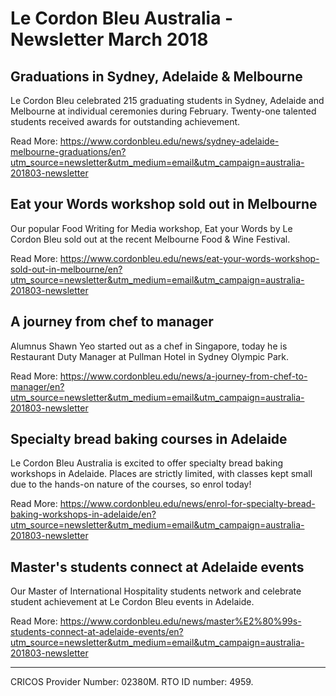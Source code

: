 # Le Cordon Bleu Australia - Newsletter March 2018

## Graduations  in Sydney, Adelaide & Melbourne
Le Cordon Bleu celebrated 215 graduating students in Sydney, Adelaide and Melbourne at individual ceremonies during February. Twenty-one talented students received awards for outstanding achievement.

Read More: https://www.cordonbleu.edu/news/sydney-adelaide-melbourne-graduations/en?utm_source=newsletter&utm_medium=email&utm_campaign=australia-201803-newsletter


## Eat your Words workshop sold out in Melbourne
Our popular Food Writing for Media workshop, Eat your Words by Le Cordon Bleu sold out at the recent Melbourne Food & Wine Festival.

Read More: https://www.cordonbleu.edu/news/eat-your-words-workshop-sold-out-in-melbourne/en?utm_source=newsletter&utm_medium=email&utm_campaign=australia-201803-newsletter


## A journey from chef to manager
Alumnus Shawn Yeo started out as a chef in Singapore, today he is Restaurant Duty Manager at Pullman Hotel in Sydney Olympic Park.

Read More: https://www.cordonbleu.edu/news/a-journey-from-chef-to-manager/en?utm_source=newsletter&utm_medium=email&utm_campaign=australia-201803-newsletter


## Specialty bread baking courses in Adelaide
Le Cordon Bleu Australia is excited to offer specialty bread baking workshops in Adelaide. Places are strictly limited, with classes kept small due to the hands-on nature of the courses, so enrol today!

Read More: https://www.cordonbleu.edu/news/enrol-for-specialty-bread-baking-workshops-in-adelaide/en?utm_source=newsletter&utm_medium=email&utm_campaign=australia-201803-newsletter


## Master's students connect at Adelaide events
Our Master of International Hospitality students network and celebrate student achievement at Le Cordon Bleu events in Adelaide.

Read More: https://www.cordonbleu.edu/news/master%E2%80%99s-students-connect-at-adelaide-events/en?utm_source=newsletter&utm_medium=email&utm_campaign=australia-201803-newsletter


---
CRICOS Provider Number: 02380M. RTO ID number: 4959.
            
